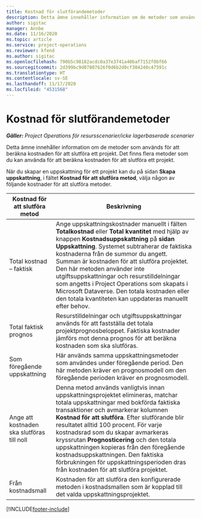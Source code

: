 ```yaml
---
title: Kostnad för slutförandemetoder
description: Detta ämne innehåller information om de metoder som används för att beräkna kostnaden för att slutföra ett projekt.
author: sigitac
manager: Annbe
ms.date: 11/16/2020
ms.topic: article
ms.service: project-operations
ms.reviewer: kfend
ms.author: sigitac
ms.openlocfilehash: 790b5c98182acdc0a37e3741a40baf7152f0bf66
ms.sourcegitcommit: 2d399bc9d07807626f0d6b2d0cf304240c47591c
ms.translationtype: HT
ms.contentlocale: sv-SE
ms.lasthandoff: 11/17/2020
ms.locfileid: "4531568"
---
```

# <a name="cost-to-complete-methods"></a>Kostnad för slutförandemetoder

_**Gäller:** Project Operations för resursscenarier/icke lagerbaserade scenarier_

Detta ämne innehåller information om de metoder som används för att beräkna kostnaden för att slutföra ett projekt. Det finns flera metoder som du kan använda för att beräkna kostnaden för att slutföra ett projekt. 

När du skapar en uppskattning för ett projekt kan du på sidan **Skapa uppskattning**, i fältet **Kostnad för att slutföra metod**, välja någon av följande kostnader för att slutföra metoder.

| Kostnad för att slutföra metod    | Beskrivning                                                                                                                                                                                                                                                                                                                                                                                                                                                                                        |
|------------------------------|----------------------------------------------------------------------------------------------------------------------------------------------------------------------------------------------------------------------------------------------------------------------------------------------------------------------------------------------------------------------------------------------------------------------------------------------------------------------------------------------------|
| Total kostnad – faktisk            | Ange uppskattningskostnader manuellt i fälten **Totalkostnad** eller **Total kvantitet** med hjälp av knappen **Kostnadsuppskattning** på **sidan Uppskattning**. Systemet subtraherar de faktiska kostnaderna från de summor du angett. Summan är kostnaden för att slutföra projektet. Den här metoden använder inte utgiftsuppskattningar och resurstilldelningar som angetts i Project Operations som skapats i Microsoft Dataverse. Den totala kostnaden eller den totala kvantiteten kan uppdateras manuellt efter behov.  |
| Total faktisk prognos        | Resurstilldelningar och utgiftsuppskattningar används för att fastställa det totala projektprognosbeloppet. Faktiska kostnader jämförs mot denna prognos för att beräkna kostnaden som ska slutföras.                                                                                                                                                                                                                                                                          |
| Som föregående uppskattning         | Här används samma uppskattningsmetoder som användes under föregående period. Den här metoden kräver en prognosmodell om den föregående perioden kräver en prognosmodell.                                                                                                                                                                                                                                                                                                                           |
| Ange att kostnaden ska slutföras till noll | Denna metod används vanligtvis innan uppskattningsprojektet elimineras, matchar totala uppskattningar med bokförda faktiska transaktioner och avmarkerar kolumnen **Kostnad för att slutföra**. Efter slutförande blir resultatet alltid 100 procent. För varje kostnadsrad som du skapar avmarkeras kryssrutan **Prognosticering** och den totala uppskattningen kopieras från den föregående kostnadsuppskattningen. Den faktiska förbrukningen för uppskattningsperioden dras från kostnaden för att slutföra projektet.              |
| Från kostnadsmall           | Kostnaden för att slutföra den konfigurerade metoden i kostnadsmallen som är kopplad till det valda uppskattningsprojektet.                                                                                                                                                                                                                                                                                                                                                                          |


[!INCLUDE[footer-include](../includes/footer-banner.md)]